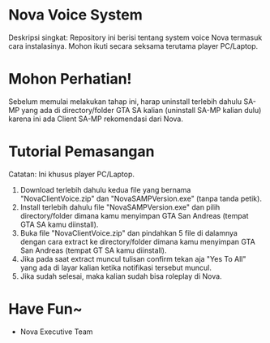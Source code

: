 # Nova Voice System
Deskripsi singkat:
Repository ini berisi tentang system voice Nova termasuk cara instalasinya. Mohon ikuti secara seksama terutama player PC/Laptop.

# Mohon Perhatian!
Sebelum memulai melakukan tahap ini, harap uninstall terlebih dahulu SA-MP yang ada di directory/folder GTA SA kalian (uninstall SA-MP kalian dulu) karena ini ada Client SA-MP rekomendasi dari Nova.

# Tutorial Pemasangan
Catatan: Ini khusus player PC/Laptop.
1. Download terlebih dahulu kedua file yang bernama "NovaClientVoice.zip" dan "NovaSAMPVersion.exe" (tanpa tanda petik).
2. Install terlebih dahulu file "NovaSAMPVersion.exe" dan pilih directory/folder dimana kamu menyimpan GTA San Andreas (tempat GTA SA kamu diinstall).
3. Buka file "NovaClientVoice.zip" dan pindahkan 5 file di dalamnya dengan cara extract ke directory/folder dimana kamu menyimpan GTA San Andreas (tempat GT SA kamu diinstall).
4. Jika pada saat extract muncul tulisan confirm tekan aja "Yes To All" yang ada di layar kalian ketika notifikasi tersebut muncul.
5. Jika sudah selesai, maka kalian sudah bisa roleplay di Nova.

# Have Fun~
- Nova Executive Team
